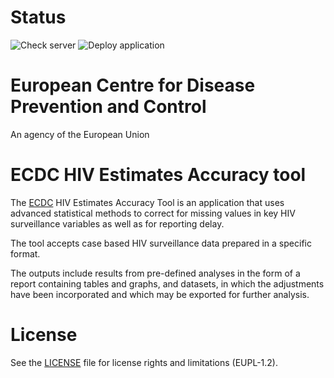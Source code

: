 # Status

![Check server](https://github.com/nextpagesoft/hivEstimatesAccuracy2/workflows/Check%20server/badge.svg)
![Deploy application](https://github.com/nextpagesoft/hivEstimatesAccuracy2/workflows/Deploy%20application/badge.svg)

# European Centre for Disease Prevention and Control

An agency of the European Union

# ECDC HIV Estimates Accuracy tool

The [ECDC](https://ecdc.europa.eu/en/home) HIV Estimates Accuracy Tool is an application that uses
advanced statistical methods to correct for missing values in key HIV surveillance variables as well
as for reporting delay.

The tool accepts case based HIV surveillance data prepared in a specific format.

The outputs include results from pre-defined analyses in the form of a report containing tables and
graphs, and datasets, in which the adjustments have been incorporated and which may be exported for
further analysis.

# License

See the [LICENSE](https://github.com/nextpagesoft/hivEstimatesAccuracy2/blob/master/LICENSE) file
for license rights and limitations (EUPL-1.2).
